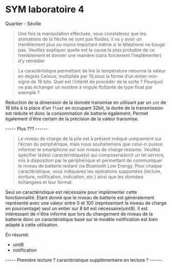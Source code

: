 # SYM laboratoire 4
Quartier - Séville

> Une fois la manipulation effectuée, vous constaterez que les animations de la flèche ne sont pas
> fluides, il va y avoir un tremblement plus ou moins important même si le téléphone ne bouge pas.
> Veuillez expliquer quelle est la cause la plus probable de ce tremblement et donner une manière (sans
> forcément l’implémenter) d’y remédier





> La caractéristique permettant de lire la température retourne la valeur en degrés Celsius,
> multipliée par 10,sous la forme d’un entier non-signé de 16 bits. Quel est l’intérêt de procéder
> de la sorte ? Pourquoi ne pas échanger un nombre à virgule flottante de type float par
> exemple ?

Réduction de la dimension de la donnée transmise en utilisant par un `int` de 16 bits à la place d'un `float` en occupant 32bit, la durée de la transmission est réduite et donc la consommation de batterie également. Permet également d'être certain de la précision de la valeur transmise. 

----- Plus ??? ------

> Le niveau de charge de la pile est à présent indiqué uniquement sur l’écran du périphérique,
> mais nous souhaiterions que celui-ci puisse informer le smartphone sur son niveau de charge
> restante. Veuillez spécifier la(les) caractéristique(s) qui composerai(en)t un tel service, mis à
> disposition par le périphérique et permettant de communiquer le niveau de batterie restant
> via Bluetooth Low Energy. Pour chaque caractéristique, vous indiquerez les opérations
> supportées (lecture, écriture, notification, indication, etc.) ainsi que les données échangées et
> leur format.

Seul un caractéristique est nécessaire pour implémenter cette fonctionnalité. Etant donné que le niveau de batterie est généralement représenté avec une valeur entre 0 et 100 (représentant le niveau de charge en pourcentage) seul un entier sur 8 bit est nécessaire(uint8). Il est intéressant de n'être informé que lors du changement de niveau de la batterie donc un caractéristique basé sur le modèle notification est bien adapté à cette utilisation.

En résumé:

* uint8
* notification



----- Première lecture ? caractéristique supplémentaire en lecture ? ------
